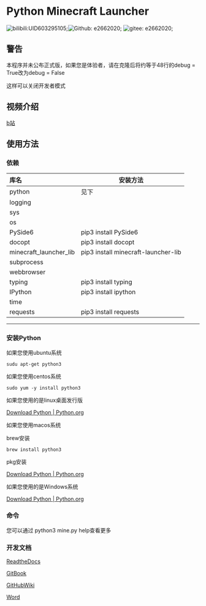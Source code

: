 # Python Minecraft Launcher

![bilibili:UID603295105;](https://img.shields.io/badge/BiliBili-UID603295105-00aeec?logo=bilibili&style=flat-square)![Github: e2662020;](https://img.shields.io/badge/GitHub-e2662020-25292e?logo=github&style=flat-square) ![gitee: e2662020;](https://img.shields.io/badge/Gitee-e2662020-fe7300?logo=gitee&style=flat-square)

## 警告

本程序并未公布正式版，如果您是体验者，请在克隆后将约等于48行的debug = True改为debug = False

这样可以关闭开发者模式

## 视频介绍

[b站](https://www.bilibili.com/video/BV1Yt4y1c7WF)



## 使用方法

### 依赖

| 库名                   | 安装方法                            |
| :--------------------- | ----------------------------------- |
| python                 | 见下                                |
| logging                |                                     |
| sys                    |                                     |
| os                     |                                     |
| PySide6                | pip3 install PySide6                |
| docopt                 | pip3 install docopt                 |
| minecraft_launcher_lib | pip3 install minecraft-launcher-lib |
| subprocess             |                                     |
| webbrowser             |                                     |
| typing                 | pip3 install typing                 |
| IPython                | pip3 install ipython                |
| time                   |                                     |
| requests               | pip3 install requests               |

____________________

### 安装Python

如果您使用ubuntu系统

```
sudu apt-get python3
```

如果您使用centos系统

```
sudo yum -y install python3
```

如果您使用的是linux桌面发行版

[Download Python | Python.org](https://www.python.org/downloads/)

如果您使用macos系统

brew安装

```
brew install python3
```

pkg安装

[Download Python | Python.org](https://www.python.org/downloads/)

如果您使用的是Windows系统

[Download Python | Python.org](https://www.python.org/downloads/)

### 命令

您可以通过 python3 mine.py help查看更多

### 开发文档

[ReadtheDocs](https://python-minecraft-luncher.readthedocs.io/zh_CN/latest/index.html)

[GitBook](https://e2662020s-organization.gitbook.io/pythonminecraftlauncher/)

[GitHubWiki](https://github.com/e2662020/Python-Minecraft-Luncher/wiki)

[Word](/doc/开发教程.docx)

